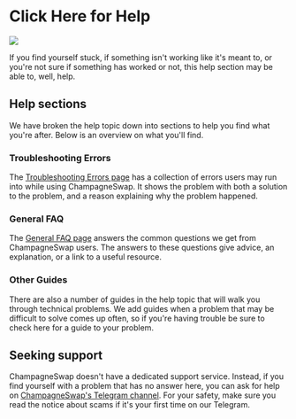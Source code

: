 # Click Here for Help

![](<../.gitbook/assets/docs masthead (10).png>)

If you find yourself stuck, if something isn't working like it's meant to, or you're not sure if something has worked or not, this help section may be able to, well, help.

## Help sections

We have broken the help topic down into sections to help you find what you're after. Below is an overview on what you'll find.

### Troubleshooting Errors

The [Troubleshooting Errors page](https://docs.panchamswap.finance/help/troubleshooting) has a collection of errors users may run into while using ChampagneSwap. It shows the problem with both a solution to the problem, and a reason explaining why the problem happened.

### General FAQ

The [General FAQ page](https://docs.panchamswap.finance/help/faq) answers the common questions we get from ChampagneSwap users. The answers to these questions give advice, an explanation, or a link to a useful resource.

### Other Guides

There are also a number of guides in the help topic that will walk you through technical problems. We add guides when a problem that may be difficult to solve comes up often, so if you're having trouble be sure to check here for a guide to your problem.

## Seeking support

ChampagneSwap doesn't have a dedicated support service. Instead, if you find yourself with a problem that has no answer here, you can ask for help on [ChampagneSwap's Telegram channel](https://t.me/panchamswap). For your safety, make sure you read the notice about scams if it's your first time on our Telegram.
